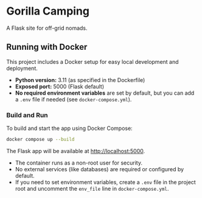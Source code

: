 # Gorilla Camping
A Flask site for off-grid nomads.

## Running with Docker

This project includes a Docker setup for easy local development and deployment.

- **Python version:** 3.11 (as specified in the Dockerfile)
- **Exposed port:** 5000 (Flask default)
- **No required environment variables** are set by default, but you can add a `.env` file if needed (see `docker-compose.yml`).

### Build and Run

To build and start the app using Docker Compose:

```sh
docker compose up --build
```

The Flask app will be available at [http://localhost:5000](http://localhost:5000).

- The container runs as a non-root user for security.
- No external services (like databases) are required or configured by default.
- If you need to set environment variables, create a `.env` file in the project root and uncomment the `env_file` line in `docker-compose.yml`.
